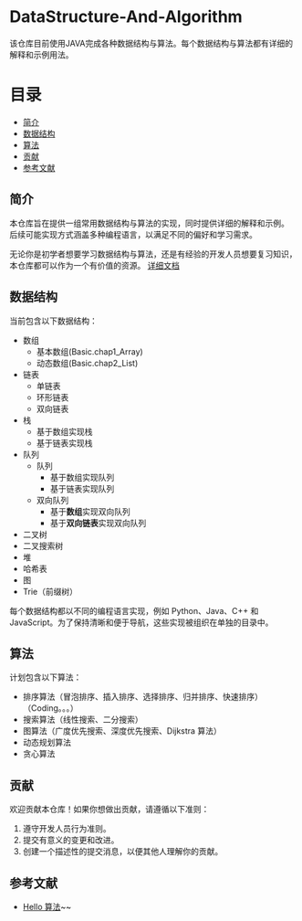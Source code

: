 # DataStructure-And-Algorithm 

该仓库目前使用JAVA完成各种数据结构与算法。每个数据结构与算法都有详细的解释和示例用法。

# 目录

- [简介](#简介)
- [数据结构](#数据结构)
- [算法](#算法)
- [贡献](#贡献)
- [参考文献](#参考文献)


## 简介

本仓库旨在提供一组常用数据结构与算法的实现，同时提供详细的解释和示例。
后续可能实现方式涵盖多种编程语言，以满足不同的偏好和学习需求。

无论你是初学者想要学习数据结构与算法，还是有经验的开发人员想要复习知识，本仓库都可以作为一个有价值的资源。
[详细文档](https://www.notion.so/Data-Strcuture-AND-Algorithm-fcc1445eeb574de687cb2a1cf75c0e85?pvs=4)


## 数据结构

当前包含以下数据结构：

- 数组
    - 基本数组(Basic.chap1_Array)
    - 动态数组(Basic.chap2_List)
- 链表
    - 单链表
    - 环形链表
    - 双向链表
- 栈
  - 基于数组实现栈
  - 基于链表实现栈
- 队列
  - 队列
    - 基于数组实现队列
    - 基于链表实现队列
  - 双向队列
    - 基于**数组**实现双向队列
    - 基于**双向链表**实现双向队列
- 二叉树
- 二叉搜索树
- 堆
- 哈希表
- 图
- Trie（前缀树）

每个数据结构都以不同的编程语言实现，例如 Python、Java、C++ 和 JavaScript。为了保持清晰和便于导航，这些实现被组织在单独的目录中。

## 算法

计划包含以下算法：

- 排序算法（冒泡排序、插入排序、选择排序、归并排序、快速排序）（Coding。。。）
- 搜索算法（线性搜索、二分搜索）
- 图算法（广度优先搜索、深度优先搜索、Dijkstra 算法）
- 动态规划算法
- 贪心算法

## 贡献

欢迎贡献本仓库！如果你想做出贡献，请遵循以下准则：

1. 遵守开发人员行为准则。
2. 提交有意义的变更和改进。
3. 创建一个描述性的提交消息，以便其他人理解你的贡献。

## 参考文献

- [Hello 算法](https://github.com/krahets/hello-algo)~~
